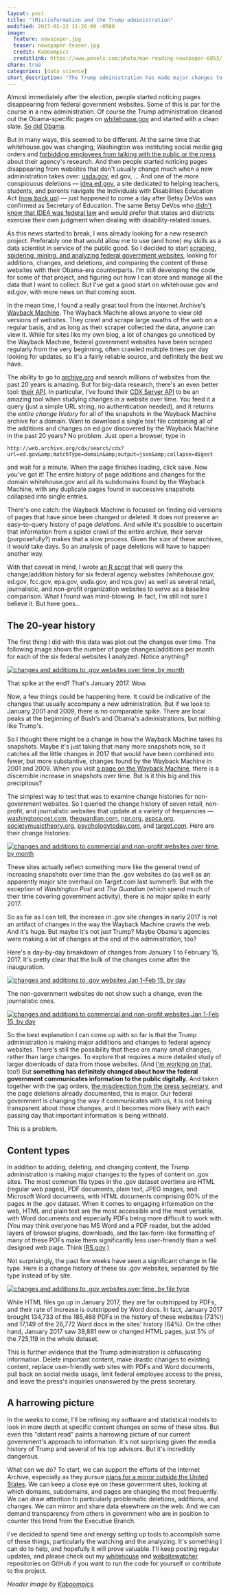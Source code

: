 ```yaml
---
layout: post
title: "(Mis)information and the Trump administration"
modified: 2017-02-22 11:26:00 -0500
image:
  feature: newspaper.jpg
  teaser: newspaper-teaser.jpg
  credit: Kaboompics
  creditlink: https://www.pexels.com/photo/man-reading-newspaper-6053/
share: true
categories: [data science]
short_description: "The Trump administration has made major changes to federal agency websites. Just how major?"
---
```


Almost immediately after the election, people started noticing pages disappearing from federal government websites. Some of this is par for the course in a new administration. Of course the Trump administration cleaned out the Obama-specific pages on <a href="https://whitehouse.gov" target="blank_">whitehouse.gov</a> and started with a clean slate. <a href="https://web.archive.org/web/20090122232821/http://www.whitehouse.gov/blog/change_has_come_to_whitehouse-gov/" target="blank_">So did Obama</a>.

But in many ways, this seemed to be different. At the same time that whitehouse.gov was changing, Washington was instituting social media gag orders and <a href="https://www.theguardian.com/us-news/2017/jan/24/epa-department-agriculture-social-media-gag-order-trump" target="blank_">forbidding employees from talking with the public or the press</a> about their agency's research. And then people started noticing pages disappearing from websites that don't usually change much when a new administration takes over: <a href="https://www.washingtonpost.com/news/animalia/wp/2017/02/03/the-usda-abruptly-removes-animal-welfare-information-from-its-website/?utm_term=.b41edb1c581b" target="blank_">usda.gov</a>, ed.gov, ... And one of the more conspicuous deletions ― <a href="http://thememoryhole2.org/blog/ed-idea" target="blank_">idea.ed.gov</a>, a site dedicated to helping teachers, students, and parents navigate the Individuals with Disabilities Education Act (<a href="http://idea.ed.gov" target="blank_">now back up</a>) ― just happened to come a day after Betsy DeVos was confirmed as Secretary of Education. The same Betsy DeVos who <a href="https://www.washingtonpost.com/news/answer-sheet/wp/2017/01/17/betsy-devos-confused-about-federal-law-protecting-students-with-disabilities/?utm_term=.84b1cd5e1044" target="blank_">didn't know that IDEA was federal law</a> and would prefer that states and districts exercise their own judgment when dealing with disability-related issues.

As this news started to break, I was already looking for a new research project. Preferably one that would allow me to use (and hone) my skills as a data scientist in service of the public good. So I decided to start <a href="http://pushpullfork.com/2017/02/data-mining-whitehouse-gov/" target="blank_">scraping, spidering, mining, and analyzing federal government websites</a>, looking for additions, changes, and deletions, and comparing the content of these websites with their Obama-era counterparts. I'm still developing the code for some of that project, and figuring out how I can store and manage all the data that I want to collect. But I've got a good start on whitehouse.gov and ed.gov, with more news on that coming soon.

In the mean time, I found a really great tool from the Internet Archive's <a href="https://archive.org/web/web.php" target="blank_">Wayback Machine</a>. The Wayback Machine allows anyone to view old versions of websites. They crawl and scrape large swaths of the web on a regular basis, and as long as their scraper collected the data, anyone can view it. While for sites like my own blog, a lot of changes go unnoticed by the Wayback Machine, federal government websites have been scraped regularly from the very beginning, often crawled multiple times per day looking for updates, so it's a fairly reliable source, and definitely the best we have.

The ability to go to <a href="https://archive.org" target="blank_">archive.org</a> and search millions of websites from the past 20 years is amazing. But for big-data research, there's an even better tool: <a href="https://archive.org/help/wayback_api.php" target="blank_">their API</a>. In particular, I've found their <a href="https://github.com/internetarchive/wayback/tree/master/wayback-cdx-server" target="blank_">CDX Server API</a> to be an amazing tool when studying changes in a website over time. You feed it a query (just a simple URL string, no authentication needed), and it returns the *entire change history* for all of the snapshots in the Wayback Machine archive for a domain. Want to download a single text file containing all of the additions and changes on ed.gov discovered by the Wayback Machine in the past 20 years? No problem. Just open a browser, type in

    http://web.archive.org/cdx/search/cdx?url=ed.gov&amp;matchType=domain&amp;output=json&amp;collapse=digest

and wait for a minute. When the page finishes loading, click save. Now you've got it! The entire history of page additions and changes for the domain whitehouse.gov and all its subdomains found by the Wayback Machine, with any duplicate pages found in successive snapshots collapsed into single entries.

There's one catch: the Wayback Machine is focused on finding old versions of pages that have since been changed or deleted. It does *not* preserve an easy-to-query history of page *deletions*. And while it's possible to ascertain that information from a spider crawl of the entire archive, their server (purposefully?) makes that a slow process. Given the size of these archives, it would take days. So an analysis of page deletions will have to happen another way.

With that caveat in mind, I wrote <a href="https://github.com/kshaffer/websitewatcher/blob/master/cdx_downloader.R" target="blank_">an R script</a> that will query the change/addition history for six federal agency websites (whitehouse.gov, ed.gov, fcc.gov, epa.gov, usda.gov, and nps.gov) as well as several retail, journalistic, and non-profit organization websites to serve as a baseline comparison. What I found was mind-blowing. In fact, I'm still not sure I believe it. But here goes...

## The 20-year history

The first thing I did with this data was plot out the changes over time. The following image shows the number of page changes/additions per month for each of the six federal websites I analyzed. Notice anything?

<a href="/assets/images/gov_by_month.png" target="blank_"><img src="/assets/images/gov_by_month.png" alt="changes and additions to .gov websites over time, by month" /></a>

That spike at the end? That's January 2017. Wow.

Now, a few things could be happening here. It could be indicative of the changes that usually accompany a new administration. But if we look to January 2001 and 2009, there is no comparable spike. There are local peaks at the beginning of Bush's and Obama's administrations, but nothing like Trump's.

So I thought there might be a change in how the Wayback Machine takes its snapshots. Maybe it's just taking that many more snapshots now, so it catches all the little changes in 2017 that would have been combined into fewer, but more substantive, changes found by the Wayback Machine in 2001 and 2009. When you visit <a href="https://web.archive.org/web/20170222055950/https://www.whitehouse.gov/" target="blank_">a page on the Wayback Machine</a>, there is a discernible increase in snapshots over time. But is it this big and this precipitous?

The simplest way to test that was to examine change histories for non-government websites. So I queried the change history of seven retail, non-profit, and journalistic websites that update at a variety of frequencies ― <a href="https://washingtonpost.com" target="blank_">washingtonpost.com</a>, <a href="https://theguardian.com" target="blank_">theguardian.com</a>, <a href="https://npr.org" target="blank_">npr.org</a>, <a href="https://www.aspca.org/" target="blank_">aspca.org</a>, <a href="https://societymusictheory.org/" target="blank_">societymusictheory.org</a>, <a href="https://www.psychologytoday.com/" target="blank_">psychologytoday.com</a>, and <a href="https://target.com" target="blank_">target.com</a>. Here are their change histories:

<a href="/assets/images/non_gov_by_month.png" target="blank_"><img src="/assets/images/non_gov_by_month.png" alt="changes and additions to commercial and non-profit websites over time, by month" /></a>

These sites actually reflect something more like the general trend of increasing snapshots over time than the .gov websites do (as well as an apparently major site overhaul on Target.com last summer!). But with the exception of *Washington Post* and *The Guardian* (which spend much of their time covering government activity), there is no major spike in early 2017.

So as far as I can tell, the increase in .gov site changes in early 2017 is not an artifact of changes in the way the Wayback Machine crawls the web. And it's huge. But maybe it's not just Trump? Maybe Obama's agencies were making a lot of changes at the end of the administration, too?

Here's a day-by-day breakdown of changes from January 1 to February 15, 2017. It's pretty clear that the bulk of the changes come after the inauguration.

<a href="/assets/images/gov_by_day.png" target="blank_"><img src="/assets/images/gov_by_day.png" alt="changes and additions to .gov websites Jan 1-Feb 15, by day" /></a>

The non-government websites do not show such a change, even the journalistic ones.

<a href="/assets/images/non_gov_by_day.png" target="blank_"><img src="/assets/images/non_gov_by_day.png" alt="changes and additions to commercial and non-profit websites Jan 1-Feb 15, by day" /></a>

So the best explanation I can come up with so far is that the Trump administration is making major additions and changes to federal agency websites. There's still the possibility that these are many *small* changes, rather than large changes. To explore that requires a more detailed study of larger downloads of data from those websites. (And <a href="/2017/02/data-mining-whitehouse-gov/" target="blank_">I'm working on that</a>, too!) But **something has definitely changed about how the federal government communicates information to the public digitally.** And taken together with the gag orders, <a href="https://www.nytimes.com/2017/02/07/us/politics/the-white-house-list-of-terror-attacks-underreported-by-media.html" target="blank_">the misdirection from the press secretary</a>, and the page deletions already documented, this is major. Our federal government is changing the way it communicates with us, it is not being transparent about those changes, and it becomes more likely with each passing day that important information is being withheld.

This is a problem.

## Content types

In addition to adding, deleting, and changing content, the Trump administration is making major changes to the types of content on .gov sites. The most common file types in the .gov dataset overtime are HTML (regular web pages), PDF documents, plain text, JPEG images, and Microsoft Word documents, with HTML documents comprising 60% of the pages in the .gov dataset. When it comes to engaging information on the web, HTML and plain text are the most accessible and the most versatile, with Word documents and especially PDFs being more difficult to work with. (You may think everyone has MS Word and a PDF reader, but the added layers of browser plugins, downloads, and the tax-form-like formatting of many of these PDFs make them significantly less user-friendly than a well designed web page. Think <a href="https://irs.gov" target="blank_">IRS.gov</a>.)

Not surprisingly, the past few weeks have seen a significant change in file type. Here is a change history of these six .gov websites, separated by file type instead of by site.

<a href="/assets/images/gov_file_types.png" target="blank_"><img src="/assets/images/gov_file_types.png" alt="changes and additions to .gov websites over time, by file type" /></a>

While HTML files go up in January 2017, they are far outstripped by PDFs, and their rate of increase is outstripped by Word docs. In fact, January 2017 brought 134,733 of the 185,468 PDFs in the history of these websites (73%!) and 17,149 of the 26,772 Word docs in the sites' history (64%). On the other hand, January 2017 saw 38,881 new or changed HTML pages, just 5% of the 725,119 in the whole dataset.

This is further evidence that the Trump administration is obfuscating information. Delete important content, make drastic changes to existing content, replace user-friendly web sites with PDFs and Word documents, pull back on social media usage, limit federal employee access to the press, and leave the press's inquiries unanswered by the press secretary.

## A harrowing picture

In the weeks to come, I'll be refining my software and statistical models to look in more depth at specific content changes on some of these sites. But even this "distant read" paints a harrowing picture of our current government's approach to information. It's not surprising given the media history of Trump and several of his top advisors. But it's incredibly dangerous.

What can we do? To start, we can support the efforts of the Internet Archive, especially as they pursue <a href="http://blog.archive.org/2016/11/29/help-us-keep-the-archive-free-accessible-and-private/" target="blank_">plans for a mirror outside the United States</a>. We can keep a close eye on these government sites, looking at which domains, subdomains, and pages are changing the most frequently. We can draw attention to particularly problematic deletions, additions, and changes. We can mirror and share data elsewhere on the web. And we can demand transparency from others in government who are in position to counter this trend from the Executive Branch.

I've decided to spend time and energy setting up tools to accomplish some of these things, particularly the watching and the analyzing. It's something I can do to help, and hopefully it will prove valuable. I'll keep posting regular updates, and please check out my <a href="https://github.com/kshaffer/whitehouse" target="blank_">whitehouse</a> and <a href="https://github.com/kshaffer/websitewatcher" target="blank_">websitewatcher</a> repositories on GitHub if you want to run the code for yourself or contribute to the project.

<i>Header image by <a href="https://www.pexels.com/photo/man-reading-newspaper-6053/" target="blank_">Kaboompics</a>.</i>
